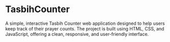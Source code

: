 # TasbihCounter
A simple, interactive Tasbih Counter web application designed to help users keep track of their prayer counts. The project is built using HTML, CSS, and JavaScript, offering a clean, responsive, and user-friendly interface.
